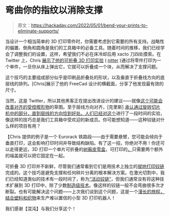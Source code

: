 # 弯曲你的指纹以消除支撑

> 原文：<https://hackaday.com/2022/05/01/bend-your-prints-to-eliminate-supports/>

当设计一个相当简单的 3D 打印零件时，你需要考虑到它需要的所有支持。战略性的偏置、倒角和圆角是我们的工具箱中的必备工具。随着时间的推移，我们已经学会了调整我们的设置，这样，希望我们不必在床冷却后用 xacto 刀四处摸索。在 Twitter 上，Chris [展示了他的可折叠 3D 打印实验](https://twitter.com/signalskew/status/1519706021588967425) ( [nitter](https://nitter.net/signalskew/status/1519706021588967425) )通过将零件打印为一个单件，一旦你从床上弹出它，它就可以折叠成一个块，从而解决了支撑问题。

这个技巧的主要组成部分似乎是印刷品折叠处的形状，以及垂直于折叠线方向的底层线的排列。[Chris]展示了他的 FreeCad 设计的横截面，分享了他发现最有效的尺寸。

当然，这是 Twitter，所以其他黑客正在提出改进设计的建议——就像[这个可能会改善对齐的受控楔形物](https://twitter.com/MisterHW/status/1519759949949194240)的草图。至于层线方向对齐，[克里斯] [承认通过旋转切片机中的部分，直到层线的方向恰到好处。人们](https://twitter.com/SignalSkew/status/1519709107715981313)[已经对这个](https://twitter.com/jkbckr/status/1459228518416539663)进行了一段时间的实验，像这样的技巧总是我们工具箱中受欢迎的新成员。你可能想知道——这种铰链对什么样的项目有用？

【Chris 提供的例子是一个 Eurorack 铁路段——由于需要悬臂，您可能会倾向于垂直打印，这会影响打印时间并导致结构缺陷。有了这一招，你绝对不用！你还可以走得更远，3D 打印一个单片可折叠的[树莓皮零盒](https://twitter.com/stockholmux/status/1458897101899788299)，可打印的[，](https://www.printables.com/model/184727-print-flat-and-fold-case-for-raspberry-pi-zero-2-w)只需要两个额外的端盖就可以把它固定在一起。

可折叠 3D 打印并不新鲜，尽管我们通常看到它们是用技术上独立的[就地打印铰链](https://hackaday.com/2017/08/26/design-and-3d-print-robots-with-interactive-robogami/)完成的。这个技巧是避免支撑和任何碎片分离的根本解决方案。在激光切割中，我们已经知道类似的技术有一段时间了，称为[“活动铰链”](https://hackaday.com/2017/04/06/two-piece-boxes-thanks-to-laser-cut-flex-hinges/)，但我们通常没有将这种技术扩展到 3D 打印中，除了少数[制造级技术](https://hackaday.com/2018/11/04/living-hinges-at-the-next-level/)。像这样的铰链一般不会弯曲很多次才断裂。也有可能解决这个问题——上次我们谈到这个问题，这是一个[漫长的旅程，结合塑料和织物](https://hackaday.com/2021/07/27/see-this-hybrid-approach-to-folded-3d-printed-mechanisms/)来生产难以置信的小型 3D 打印机器人！

我们感谢【混沌】与我们分享这个！